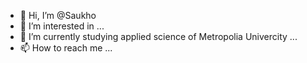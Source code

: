 - 👋 Hi, I’m @Saukho
- 👀 I’m interested in ...
- 🌱 I’m currently studying applied science of Metropolia Univercity ...
- 📫 How to reach me ...

<!---
Saukho/Saukho is a ✨ special ✨ repository because its `README.md` (this file) appears on your GitHub profile.
You can click the Preview link to take a look at your changes.
--->

